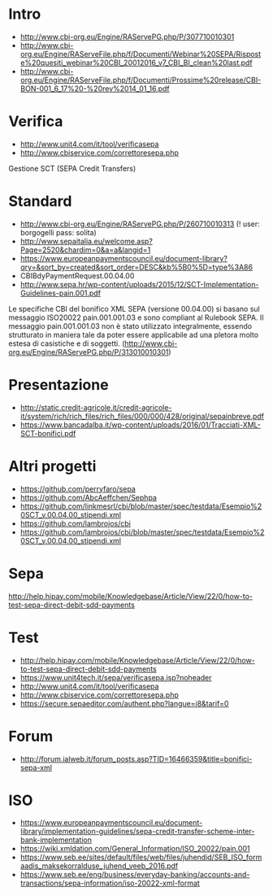 # Intro 
* http://www.cbi-org.eu/Engine/RAServePG.php/P/307710010301
* http://www.cbi-org.eu/Engine/RAServeFile.php/f/Documenti/Webinar%20SEPA/Risposte%20quesiti_webinar%20CBI_20012016_v7_CBI_BI_clean%20last.pdf
* http://www.cbi-org.eu/Engine/RAServeFile.php/f/Documenti/Prossime%20release/CBI-BON-001_6_17%20-%20rev%2014_01_16.pdf

# Verifica
 * http://www.unit4.com/it/tool/verificasepa
 * http://www.cbiservice.com/correttoresepa.php
 
 Gestione SCT (SEPA Credit Transfers)
 
 # Standard
 * http://www.cbi-org.eu/Engine/RAServePG.php/P/260710010313 (! user: borgogelli pass: solita)
 * http://www.sepaitalia.eu/welcome.asp?Page=2520&chardim=0&a=a&langid=1
 * https://www.europeanpaymentscouncil.eu/document-library?qry=&sort_by=created&sort_order=DESC&kb%5B0%5D=type%3A86
 * CBIBdyPaymentRequest.00.04.00
 * http://www.sepa.hr/wp-content/uploads/2015/12/SCT-Implementation-Guidelines-pain.001.pdf

Le specifiche CBI del bonifico XML SEPA (versione 00.04.00) si basano sul messaggio ISO20022 pain.001.001.03 e sono compliant al Rulebook SEPA. Il messaggio pain.001.001.03 non è stato utilizzato integralmente, essendo strutturato in maniera tale da poter essere applicabile ad una pletora molto estesa di casistiche e di soggetti.
(http://www.cbi-org.eu/Engine/RAServePG.php/P/313010010301)
 
 # Presentazione
  * http://static.credit-agricole.it/credit-agricole-it/system/rich/rich_files/rich_files/000/000/428/original/sepainbreve.pdf
  * https://www.bancadalba.it/wp-content/uploads/2016/01/Tracciati-XML-SCT-bonifici.pdf
 
 # Altri progetti
  * https://github.com/perryfaro/sepa
  * https://github.com/AbcAeffchen/Sephpa
  * https://github.com/linkmesrl/cbi/blob/master/spec/testdata/Esempio%20SCT_v.00.04.00_stipendi.xml
  * https://github.com/lambrojos/cbi
  * https://github.com/lambrojos/cbi/blob/master/spec/testdata/Esempio%20SCT_v.00.04.00_stipendi.xml
  
 # Sepa
 http://help.hipay.com/mobile/Knowledgebase/Article/View/22/0/how-to-test-sepa-direct-debit-sdd-payments
 
 # Test
  * http://help.hipay.com/mobile/Knowledgebase/Article/View/22/0/how-to-test-sepa-direct-debit-sdd-payments
  * https://www.unit4tech.it/sepa/verificasepa.jsp?noheader
  * http://www.unit4.com/it/tool/verificasepa
  * http://www.cbiservice.com/correttoresepa.php
  * https://secure.sepaeditor.com/authent.php?langue=i8&tarif=0
  
  
 # Forum
 * http://forum.ialweb.it/forum_posts.asp?TID=16466359&title=bonifici-sepa-xml
 
 # ISO
 * https://www.europeanpaymentscouncil.eu/document-library/implementation-guidelines/sepa-credit-transfer-scheme-inter-bank-implementation
 * https://wiki.xmldation.com/General_Information/ISO_20022/pain.001
 * https://www.seb.ee/sites/default/files/web/files/juhendid/SEB_ISO_formaadis_maksekorralduse_juhend_veeb_2016.pdf
 * https://www.seb.ee/eng/business/everyday-banking/accounts-and-transactions/sepa-information/iso-20022-xml-format
 

